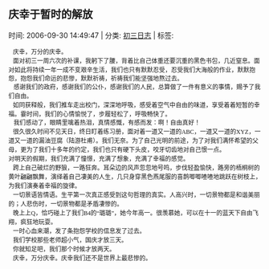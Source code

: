 
<h2>庆幸于暂时的解放</h2>

<span class="time SG_txtc">时间: 2006-09-30 14:49:47 | 分类: [初三日志](./BlogClass_初三日志.md) | 标签: </span>
<!--
<table>
    <tbody>
        <tr>
            <td>时间: 2006-09-30 14:49:47</td>
            <td>分类: [初三日志](./BlogClass_初三日志.md) </td>
            <td> 标签:  </td>
        </tr>
    </tbody>
</table>
-->
<div class="articalContent" id="sina_keyword_ad_area2">
<div>
<p align="left" class="MsoNormal" style="MARGIN: 0cm 0cm 0pt; TEXT-ALIGN: left; mso-pagination: widow-orphan"><span style="FONT-SIZE: 9pt; FONT-FAMILY: 宋体; mso-bidi-font-size: 12.0pt; mso-ascii-font-family: 'Times New Roman'; mso-hansi-font-family: 'Times New Roman'; mso-font-kerning: 1.0pt; mso-bidi-font-family: 'Times New Roman'; mso-ansi-language: EN-US; mso-fareast-language: ZH-CN; mso-bidi-language: AR-SA">
<font size="2"><span style="FONT-SIZE: 9pt; FONT-FAMILY: 宋体; mso-bidi-font-size: 12.0pt; mso-ascii-font-family: 'Times New Roman'; mso-hansi-font-family: 'Times New Roman'; mso-bidi-font-family: 'Courier New'">
 <wbr/> <wbr/> <wbr/>
庆幸，万分的庆幸。</span></font></span></p>
<p align="left" class="MsoNormal" style="MARGIN: 0cm 0cm 0pt; TEXT-ALIGN: left; mso-pagination: widow-orphan"><span style="FONT-SIZE: 9pt; FONT-FAMILY: 宋体; mso-bidi-font-size: 12.0pt; mso-ascii-font-family: 'Times New Roman'; mso-hansi-font-family: 'Times New Roman'; mso-font-kerning: 1.0pt; mso-bidi-font-family: 'Times New Roman'; mso-ansi-language: EN-US; mso-fareast-language: ZH-CN; mso-bidi-language: AR-SA">
<font size="2"><span style="FONT-SIZE: 9pt; FONT-FAMILY: 宋体; mso-bidi-font-size: 12.0pt; mso-ascii-font-family: 'Times New Roman'; mso-hansi-font-family: 'Times New Roman'; mso-bidi-font-family: 'Courier New'">
 <wbr/> <wbr/> <wbr/></span></font></span>
<span style="FONT-SIZE: 9pt; mso-bidi-font-size: 10.0pt; mso-ascii-font-family: 'Times New Roman'; mso-hansi-font-family: 'Times New Roman'; mso-bidi-font-family: 'Courier New'">
面对初三一周六次的补课，我躬下了腰，背着比自己体重还要沉重的黑色书包，几近窒息。面对如此将持续一年一成不变艰辛生活，我们也只有默默忍受，忍受我们大海般的作业，默默抱怨，抱怨我们命运的悲惨，默默祈祷，祈祷我们能坚强地熬过去。</span></p>
<p align="left" class="MsoNormal" style="MARGIN: 0cm 0cm 0pt; TEXT-ALIGN: left; mso-pagination: widow-orphan"><span style="FONT-SIZE: 9pt; mso-bidi-font-size: 10.0pt; mso-ascii-font-family: 'Times New Roman'; mso-hansi-font-family: 'Times New Roman'; mso-bidi-font-family: 'Courier New'">
 <wbr/> <wbr/> <wbr/></span>
<span style="FONT-SIZE: 9pt; FONT-FAMILY: 宋体; mso-bidi-font-size: 10.0pt; mso-ascii-font-family: 'Times New Roman'; mso-hansi-font-family: 'Times New Roman'; mso-bidi-font-family: 'Courier New'">
感谢我们的政府，感谢我们的公仆，感谢我们的人民，总算做了一件有意义的事情，赐予了我们自由。</span></p>
<p align="left" class="MsoNormal" style="MARGIN: 0cm 0cm 0pt; TEXT-ALIGN: left; mso-pagination: widow-orphan"><span style="FONT-SIZE: 9pt; FONT-FAMILY: 宋体; mso-bidi-font-size: 10.0pt; mso-ascii-font-family: 'Times New Roman'; mso-hansi-font-family: 'Times New Roman'; mso-bidi-font-family: 'Courier New'">
 <wbr/> <wbr/> <wbr/></span>
<span style="FONT-SIZE: 9pt; mso-bidi-font-size: 10.0pt; mso-ascii-font-family: 'Times New Roman'; mso-hansi-font-family: 'Times New Roman'; mso-bidi-font-family: 'Courier New'">
如同获释般，我们推车走出校门，深深地呼吸，感受着空气中自由的味道，享受着着短暂的幸福。霎时间，我们的心情愉悦了，步履轻松了，呼吸畅快了。</span></p>
<p align="left" class="MsoNormal" style="MARGIN: 0cm 0cm 0pt; TEXT-ALIGN: left; mso-pagination: widow-orphan"><span style="FONT-SIZE: 9pt; mso-bidi-font-size: 10.0pt; mso-ascii-font-family: 'Times New Roman'; mso-hansi-font-family: 'Times New Roman'; mso-bidi-font-family: 'Courier New'">
 <wbr/> <wbr/> <wbr/></span>
<span style="FONT-SIZE: 9pt; FONT-FAMILY: 宋体; mso-bidi-font-size: 10.0pt; mso-ascii-font-family: 'Times New Roman'; mso-hansi-font-family: 'Times New Roman'; mso-bidi-font-family: 'Courier New'">
我们感动了，眼睛里噙着热泪，真情感慨，有感而发：啊！自由真好！</span></p>
<p align="left" class="MsoNormal" style="MARGIN: 0cm 0cm 0pt; TEXT-ALIGN: left; mso-pagination: widow-orphan"><span style="FONT-SIZE: 9pt; FONT-FAMILY: 宋体; mso-bidi-font-size: 10.0pt; mso-ascii-font-family: 'Times New Roman'; mso-hansi-font-family: 'Times New Roman'; mso-bidi-font-family: 'Courier New'">
 <wbr/> <wbr/> <wbr/></span>
<span style="FONT-SIZE: 9pt; FONT-FAMILY: 宋体; mso-bidi-font-size: 12.0pt; mso-ascii-font-family: 'Times New Roman'; mso-hansi-font-family: 'Times New Roman'; mso-bidi-font-family: 'Courier New'">
很久很久时间不见天日，终日盯着练习册，面对着一道又一道的</span><span lang="EN-US" style="FONT-SIZE: 9pt; mso-bidi-font-size: 12.0pt" xml:lang="EN-US"><font face="Times New Roman">ABC</font></span><span style="FONT-SIZE: 9pt; FONT-FAMILY: 宋体; mso-bidi-font-size: 12.0pt; mso-ascii-font-family: 'Times New Roman'; mso-hansi-font-family: 'Times New Roman'; mso-bidi-font-family: 'Courier New'">，一道又一道的</span><span lang="EN-US" style="FONT-SIZE: 9pt; mso-bidi-font-size: 12.0pt" xml:lang="EN-US"><font face="Times New Roman">XYZ</font></span><span style="FONT-SIZE: 9pt; FONT-FAMILY: 宋体; mso-bidi-font-size: 12.0pt; mso-ascii-font-family: 'Times New Roman'; mso-hansi-font-family: 'Times New Roman'; mso-bidi-font-family: 'Courier New'">，一道又一道的漏油豆腐（陆游杜甫）。我们无奈。为了自己光明的前途，为了对我们满怀希望的父母，更为了我们十多年的约定，我们也只有硬下头皮，咬牙切齿地对自己恨一点。</span></p>
<p class="MsoNormal" style="MARGIN: 0cm 0cm 0pt"><span style="FONT-SIZE: 9pt; FONT-FAMILY: 宋体; mso-bidi-font-size: 10.0pt; mso-ascii-font-family: 'Times New Roman'; mso-hansi-font-family: 'Times New Roman'; mso-bidi-font-family: 'Courier New'">
对明天的假期，我们充满了憧憬，充满了想象，充满了幸福的感觉。</span></p>
<p class="MsoNormal" style="MARGIN: 0cm 0cm 0pt"><span style="FONT-SIZE: 9pt; FONT-FAMILY: 宋体; mso-bidi-font-size: 10.0pt; mso-ascii-font-family: 'Times New Roman'; mso-hansi-font-family: 'Times New Roman'; mso-bidi-font-family: 'Courier New'">
 <wbr/> <wbr/> <wbr/></span>
<span style="FONT-SIZE: 9pt; FONT-FAMILY: 宋体; mso-bidi-font-size: 10.0pt; mso-ascii-font-family: 'Times New Roman'; mso-hansi-font-family: 'Times New Roman'; mso-bidi-font-family: 'Courier New'">
跨上自己破烂的野狼，一路狂奔。耳朵边的风声忽忽地号鸣，步伐轻盈愉快，路旁的梧桐树的黄叶翩翩飘舞，演绎着自己凄美的人生，几只身穿黑色燕尾服的喜鹊唧唧喳喳地跳跃在树枝上，为我们演奏着幸福的旋律。</span></p>
<p class="MsoNormal" style="MARGIN: 0cm 0cm 0pt"><span style="FONT-SIZE: 9pt; FONT-FAMILY: 宋体; mso-bidi-font-size: 10.0pt; mso-ascii-font-family: 'Times New Roman'; mso-hansi-font-family: 'Times New Roman'; mso-bidi-font-family: 'Courier New'">
 <wbr/> <wbr/> <wbr/></span>
<span style="FONT-SIZE: 9pt; FONT-FAMILY: 宋体; mso-bidi-font-size: 10.0pt; mso-ascii-font-family: 'Times New Roman'; mso-hansi-font-family: 'Times New Roman'; mso-bidi-font-family: 'Courier New'">
一切景语皆情语。生平第一次真正感受到这句哲理的真实。人高兴时，一切景物都是和谐美丽的；人悲伤时，一切景物都是矛盾凄惨的。</span></p>
<p class="MsoNormal" style="MARGIN: 0cm 0cm 0pt"><span style="FONT-SIZE: 9pt; FONT-FAMILY: 宋体; mso-bidi-font-size: 10.0pt; mso-ascii-font-family: 'Times New Roman'; mso-hansi-font-family: 'Times New Roman'; mso-bidi-font-family: 'Courier New'">
 <wbr/> <wbr/> <wbr/></span>
<span style="FONT-SIZE: 9pt; FONT-FAMILY: 宋体; mso-bidi-font-size: 12.0pt; mso-ascii-font-family: 'Times New Roman'; mso-hansi-font-family: 'Times New Roman'; mso-bidi-font-family: 'Courier New'">
晚上上</span><span lang="EN-US" style="FONT-SIZE: 9pt; mso-bidi-font-size: 12.0pt" xml:lang="EN-US"><font face="Times New Roman">Q</font></span><span style="FONT-SIZE: 9pt; FONT-FAMILY: 宋体; mso-bidi-font-size: 12.0pt; mso-ascii-font-family: 'Times New Roman'; mso-hansi-font-family: 'Times New Roman'; mso-bidi-font-family: 'Courier New'">，恰巧碰上了我们</span><span lang="EN-US" style="FONT-SIZE: 9pt; mso-bidi-font-size: 12.0pt" xml:lang="EN-US"><font face="Times New Roman">B4</font></span><span style="FONT-SIZE: 9pt; FONT-FAMILY: 宋体; mso-bidi-font-size: 12.0pt; mso-ascii-font-family: 'Times New Roman'; mso-hansi-font-family: 'Times New Roman'; mso-bidi-font-family: 'Courier New'">的“璐璐”，她今年高一。很羡慕她，可以在十一的蓝天下自由飞翔，疯狂地玩耍。</span></p>
<p class="MsoNormal" style="MARGIN: 0cm 0cm 0pt"><span style="FONT-SIZE: 9pt; FONT-FAMILY: 宋体; mso-bidi-font-size: 12.0pt; mso-ascii-font-family: 'Times New Roman'; mso-hansi-font-family: 'Times New Roman'; mso-bidi-font-family: 'Courier New'">
 <wbr/> <wbr/> <wbr/></span>
<span style="FONT-SIZE: 9pt; FONT-FAMILY: 宋体; mso-bidi-font-size: 10.0pt; mso-ascii-font-family: 'Times New Roman'; mso-hansi-font-family: 'Times New Roman'; mso-bidi-font-family: 'Courier New'">
一时心血来潮，发了条抱怨学校的信息发了过去。</span></p>
<p class="MsoNormal" style="MARGIN: 0cm 0cm 0pt"><span style="FONT-SIZE: 9pt; FONT-FAMILY: 宋体; mso-bidi-font-size: 10.0pt; mso-ascii-font-family: 'Times New Roman'; mso-hansi-font-family: 'Times New Roman'; mso-bidi-font-family: 'Courier New'">
 <wbr/> <wbr/> <wbr/></span>
<span style="FONT-SIZE: 9pt; FONT-FAMILY: 宋体; mso-bidi-font-size: 10.0pt; mso-ascii-font-family: 'Times New Roman'; mso-hansi-font-family: 'Times New Roman'; mso-bidi-font-family: 'Courier New'">
我们学校那些老师超小气，国庆才放三天。</span></p>
<p class="MsoNormal" style="MARGIN: 0cm 0cm 0pt"><span style="FONT-SIZE: 9pt; FONT-FAMILY: 宋体; mso-bidi-font-size: 10.0pt; mso-ascii-font-family: 'Times New Roman'; mso-hansi-font-family: 'Times New Roman'; mso-bidi-font-family: 'Courier New'">
 <wbr/> <wbr/> <wbr/></span>
<span style="FONT-SIZE: 9pt; FONT-FAMILY: 宋体; mso-bidi-font-size: 10.0pt; mso-ascii-font-family: 'Times New Roman'; mso-hansi-font-family: 'Times New Roman'; mso-bidi-font-family: 'Courier New'">
你就知足吧，我们那个时候才放两天。</span></p>
<p class="MsoNormal" style="MARGIN: 0cm 0cm 0pt"><span style="FONT-SIZE: 9pt; FONT-FAMILY: 宋体; mso-bidi-font-size: 10.0pt; mso-ascii-font-family: 'Times New Roman'; mso-hansi-font-family: 'Times New Roman'; mso-bidi-font-family: 'Courier New'">
 <wbr/> <wbr/> <wbr/></span>
<span style="FONT-SIZE: 9pt; FONT-FAMILY: 宋体; mso-bidi-font-size: 10.0pt; mso-ascii-font-family: 'Times New Roman'; mso-hansi-font-family: 'Times New Roman'; mso-font-kerning: 1.0pt; mso-bidi-font-family: 'Times New Roman'; mso-ansi-language: EN-US; mso-fareast-language: ZH-CN; mso-bidi-language: AR-SA">
庆幸，万分庆幸。庆幸我们还不是世界上最悲惨的。</span></p>
</div>
</div>
